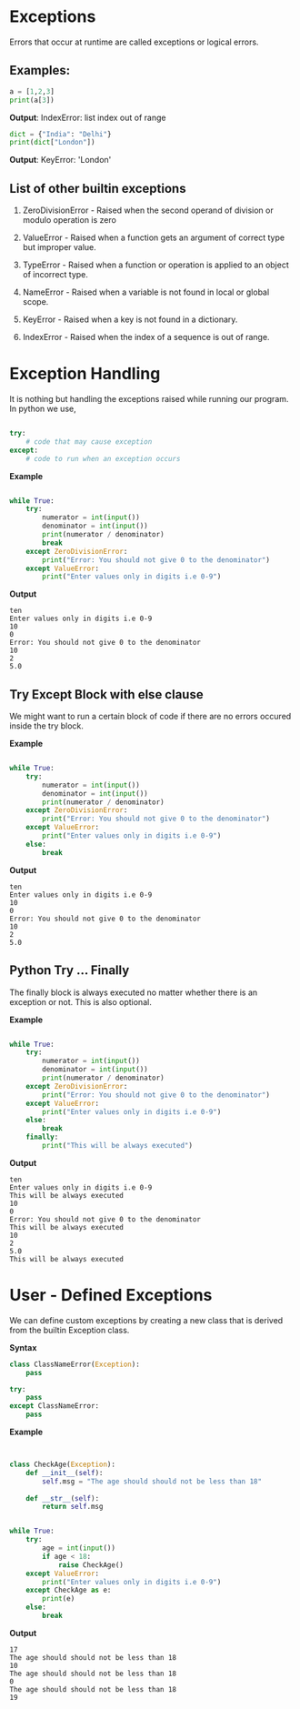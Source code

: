 # Exceptions

Errors that occur at runtime are called exceptions or logical errors.

## Examples:

```python
a = [1,2,3]
print(a[3])
```
**Output**:
IndexError: list index out of range

```python
dict = {"India": "Delhi"}
print(dict["London"])
```
**Output**:
KeyError: 'London'

## List of other builtin exceptions
1. ZeroDivisionError - Raised when the second operand of division or modulo operation is zero

2. ValueError - Raised when a function gets an argument of correct type but improper value.

3. TypeError - Raised when a function or operation is applied to an object of incorrect type.

4. NameError - Raised when a variable is not found in local or global scope.

5. KeyError - Raised when a key is not found in a dictionary.

6. IndexError - Raised when the index of a sequence is out of range.


# Exception Handling

It is nothing but handling the exceptions raised while running our program. In python we use,

```python

try:
    # code that may cause exception 
except:
    # code to run when an exception occurs
```


**Example**

```python

while True:
    try:
        numerator = int(input())
        denominator = int(input())
        print(numerator / denominator)
        break
    except ZeroDivisionError:
        print("Error: You should not give 0 to the denominator")
    except ValueError:
        print("Enter values only in digits i.e 0-9")

```

**Output**
```
ten 
Enter values only in digits i.e 0-9
10
0
Error: You should not give 0 to the denominator
10
2
5.0
```

## Try Except Block with else clause

We might want to run a certain block of code if there are no errors occured inside the try block.

**Example**

```python

while True:
    try:
        numerator = int(input())
        denominator = int(input())
        print(numerator / denominator)
    except ZeroDivisionError:
        print("Error: You should not give 0 to the denominator")
    except ValueError:
        print("Enter values only in digits i.e 0-9")
    else:
        break
```

**Output**

```
ten 
Enter values only in digits i.e 0-9
10
0
Error: You should not give 0 to the denominator
10
2
5.0
```

## Python Try ... Finally

The finally block is always executed no matter whether there is an exception or not. This is also optional.

**Example**

```python

while True:
    try:
        numerator = int(input())
        denominator = int(input())
        print(numerator / denominator)
    except ZeroDivisionError:
        print("Error: You should not give 0 to the denominator")
    except ValueError:
        print("Enter values only in digits i.e 0-9")
    else:
        break
    finally:
        print("This will be always executed")

```

**Output**

```
ten
Enter values only in digits i.e 0-9
This will be always executed
10
0
Error: You should not give 0 to the denominator
This will be always executed
10
2
5.0
This will be always executed
```

# User - Defined Exceptions

We can define custom exceptions by creating a new class that is derived from the builtin Exception class.

**Syntax**

```python
class ClassNameError(Exception):
    pass

try:
    pass
except ClassNameError:
    pass
```

**Example**

```python


class CheckAge(Exception):
    def __init__(self):
        self.msg = "The age should should not be less than 18"
    
    def __str__(self):
        return self.msg


while True:
    try:
        age = int(input())
        if age < 18:
            raise CheckAge()
    except ValueError:
        print("Enter values only in digits i.e 0-9")
    except CheckAge as e:
        print(e)
    else:
        break

```

**Output**

```
17  
The age should should not be less than 18
10
The age should should not be less than 18
0
The age should should not be less than 18
19
```